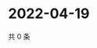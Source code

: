 # 2022-04-19

共 0 条

<!-- BEGIN WEIBO -->
<!-- 最后更新时间 Tue Apr 19 2022 00:23:25 GMT+0800 (China Standard Time) -->

<!-- END WEIBO -->
